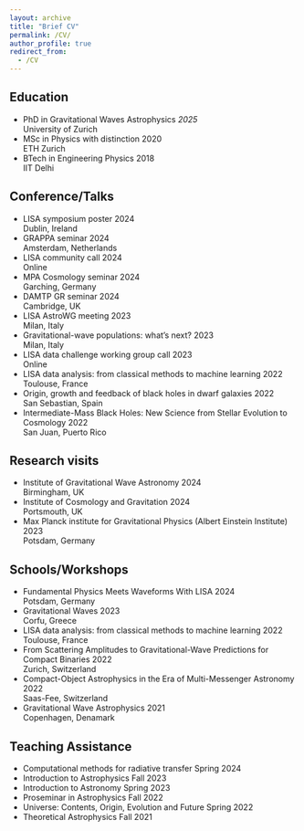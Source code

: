 ```yaml
---
layout: archive
title: "Brief CV"
permalink: /CV/
author_profile: true
redirect_from:
  - /CV
---
```


<h2>Education</h2>
<ul>
<li> <div class="container"> <span class="left">PhD in Gravitational Waves Astrophysics</span> <span class="right"><i>2025</i></span> <span class="center">&nbsp;</span> </div>University of Zurich</li>
<li> <div class="container"> <span class="left">MSc in Physics with distinction</span> <span class="right">2020</span> <span class="center">&nbsp;</span> </div>ETH Zurich</li> 
<li> <div class="container"> <span class="left">BTech in Engineering Physics</span> <span class="right">2018</span> <span class="center">&nbsp;</span> </div>IIT Delhi</li> 
</ul>

<h2>Conference/Talks</h2>
<ul>
<li> <div class="container"> <span class="left">LISA symposium poster</span> <span class="right">2024</span> <span class="center">&nbsp;</span> </div>Dublin, Ireland</li>
<li> <div class="container"> <span class="left">GRAPPA seminar</span> <span class="right">2024</span> <span class="center">&nbsp;</span> </div>Amsterdam, Netherlands</li>
<li> <div class="container"> <span class="left">LISA community call</span> <span class="right">2024</span> <span class="center">&nbsp;</span> </div>Online</li>
<li> <div class="container"> <span class="left">MPA Cosmology seminar</span> <span class="right">2024</span> <span class="center">&nbsp;</span> </div>Garching, Germany</li>
<li> <div class="container"> <span class="left">DAMTP GR seminar</span> <span class="right">2024</span> <span class="center">&nbsp;</span> </div>Cambridge, UK</li>
<li> <div class="container"> <span class="left">LISA AstroWG meeting</span> <span class="right">2023</span> <span class="center">&nbsp;</span> </div>Milan, Italy</li>
<li> <div class="container"> <span class="left">Gravitational-wave populations: what’s next?</span> <span class="right">2023</span> <span class="center">&nbsp;</span> </div>Milan, Italy</li>
<li> <div class="container"> <span class="left">LISA data challenge working group call</span> <span class="right">2023</span> <span class="center">&nbsp;</span> </div>Online</li>
<li> <div class="container"> <span class="left">LISA data analysis: from classical methods to machine learning</span> <span class="right">2022</span> <span class="center">&nbsp;</span> </div>Toulouse, France</li>
<li> <div class="container"> <span class="left">Origin, growth and feedback of black holes in dwarf galaxies</span> <span class="right">2022</span> <span class="center">&nbsp;</span> </div>San Sebastian, Spain</li> 
<li> <div class="container"> <span class="left">Intermediate-Mass Black Holes: New Science from Stellar Evolution to Cosmology</span> <span class="right">2022</span> <span class="center">&nbsp;</span> </div>San Juan, Puerto Rico</li> 
</ul>

<h2>Research visits</h2>
<ul>
<li> <div class="container"> <span class="left">Institute of Gravitational Wave Astronomy</span> <span class="right">2024</span> <span class="center">&nbsp;</span> </div>Birmingham, UK</li>
<li> <div class="container"> <span class="left">Institute of Cosmology and Gravitation</span> <span class="right">2024</span> <span class="center">&nbsp;</span> </div>Portsmouth, UK</li>
<li> <div class="container"> <span class="left">Max Planck institute for Gravitational Physics (Albert Einstein Institute)</span> <span class="right">2023</span> <span class="center">&nbsp;</span> </div>Potsdam, Germany</li>
</ul>

<h2>Schools/Workshops</h2>
<ul>
<li> <div class="container"> <span class="left">Fundamental Physics Meets Waveforms With LISA</span> <span class="right">2024</span> <span class="center">&nbsp;</span> </div>Potsdam, Germany</li>
<li> <div class="container"> <span class="left">Gravitational Waves</span> <span class="right">2023</span> <span class="center">&nbsp;</span> </div>Corfu, Greece</li>
<li> <div class="container"> <span class="left">LISA data analysis: from classical methods to machine learning</span> <span class="right">2022</span> <span class="center">&nbsp;</span> </div>Toulouse, France</li>
<li> <div class="container"> <span class="left">From Scattering Amplitudes to Gravitational-Wave Predictions for Compact Binaries</span> <span class="right">2022</span> <span class="center">&nbsp;</span> </div>Zurich, Switzerland</li>
<li> <div class="container"> <span class="left">Compact-Object Astrophysics in the Era of Multi-Messenger Astronomy</span> <span class="right">2022</span> <span class="center">&nbsp;</span> </div>Saas-Fee, Switzerland</li> 
<li> <div class="container"> <span class="left">Gravitational Wave Astrophysics</span> <span class="right">2021</span> <span class="center">&nbsp;</span> </div>Copenhagen, Denamark</li> 
</ul>

<h2>Teaching Assistance</h2>
<ul>
<li> <div class="container"> <span class="left">Computational methods for radiative transfer</span> <span class="right">Spring 2024</span> <span class="center">&nbsp;</span> </div></li>
<li> <div class="container"> <span class="left">Introduction to Astrophysics</span> <span class="right">Fall 2023</span> <span class="center">&nbsp;</span> </div></li>
<li> <div class="container"> <span class="left">Introduction to Astronomy</span> <span class="right">Spring 2023</span> <span class="center">&nbsp;</span> </div></li>
<li> <div class="container"> <span class="left">Proseminar in Astrophysics</span> <span class="right">Fall 2022</span> <span class="center">&nbsp;</span> </div></li>
<li> <div class="container"> <span class="left">Universe: Contents, Origin, Evolution and Future</span> <span class="right">Spring 2022</span> <span class="center">&nbsp;</span> </div></li>
<li> <div class="container"> <span class="left">Theoretical Astrophysics</span> <span class="right">Fall 2021</span> <span class="center">&nbsp;</span> </div></li>
</ul>
